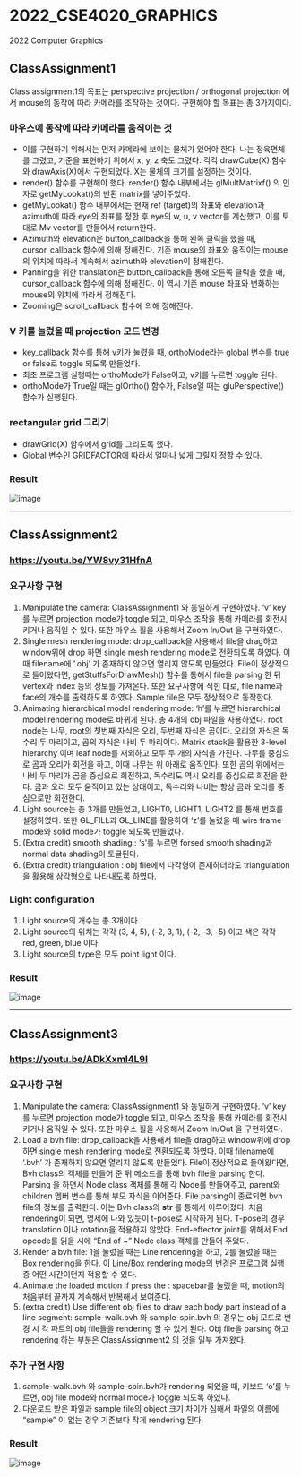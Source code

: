 # 2022_CSE4020_GRAPHICS
2022 Computer Graphics

## ClassAssignment1


 Class assignment1의 목표는 perspective projection / orthogonal projection 에서 mouse의 동작에 따라 카메라를 조작하는 것이다. 구현해야 할 목표는 총 3가지이다.

### 마우스에 동작에 따라 카메라를 움직이는 것


  - 이를 구현하기 위해서는 먼저 카메라에 보이는 물체가 있어야 한다. 나는 정육면체를 그렸고, 기준을 표현하기 위해서 x, y, z 축도 그렸다. 각각 drawCube(X) 함수와 drawAxis(X)에서 구현되었다. X는 물체의 크기를 설정하는 것이다.
  - render() 함수를 구현해야 했다. render() 함수 내부에서는 glMultMatrixf() 의 인자로 getMyLookat()의 반환 matrix를 넣어주었다.
  - getMyLookat() 함수 내부에서는 현재 ref (target)의 좌표와 elevation과 azimuth에 따라 eye의 좌표를 정한 후 eye의 w, u, v vector를 계산했고, 이를 토대로 Mv vector를 만들어서 return한다.
  - Azimuth와 elevation은 button_callback을 통해 왼쪽 클릭을 했을 때, cursor_callback 함수에 의해 정해진다. 기존 mouse의 좌표와 움직이는 mouse의 위치에 따라서 계속해서 azimuth와 elevation이 정해진다.
  - Panning을 위한 translation은 button_callback을 통해 오른쪽 클릭을 했을 때, cursor_callback 함수에 의해 정해진다. 이 역시 기존 mouse 좌표와 변화하는 mouse의 위치에 따라서 정해진다.
  - Zooming은 scroll_callback 함수에 의해 정해진다.
###	V 키를 눌렀을 때 projection 모드 변경
  - key_callback 함수를 통해 v키가 눌렸을 때, orthoMode라는 global 변수를 true or false로 toggle 되도록 만들었다.
  - 최초 프로그램 실행때는 orthoMode가 False이고, v키를 누르면 toggle 된다. 
  - orthoMode가 True일 때는 glOrtho() 함수가, False일 때는 gluPerspective() 함수가 실행된다.
### rectangular grid 그리기
  - drawGrid(X) 함수에서 grid를 그리도록 했다. 
  - Global 변수인 GRIDFACTOR에 따라서 얼마나 넓게 그릴지 정할 수 있다.

### Result

![image](https://user-images.githubusercontent.com/67817432/173562732-58668ce3-3d68-421b-bb8d-4345ef2a7823.png)


---

## ClassAssignment2

### https://youtu.be/YW8vy31HfnA

### 요구사항 구현
  1. Manipulate the camera: ClassAssignment1 와 동일하게 구현하였다. ‘v’ key를 누르면 projection mode가 toggle 되고, 마우스 조작을 통해 카메라를 회전시키거나 움직일 수 있다. 또한 마우스 휠을 사용해서 Zoom In/Out 을 구현하였다.
  2. Single mesh rendering mode: drop_callback을 사용해서 file을 drag하고 window위에 drop 하면 single mesh rendering mode로 전환되도록 하였다. 이때 filename에 ‘.obj’ 가 존재하지 않으면 열리지 않도록 만들었다. File이 정상적으로 들어왔다면, getStuffsForDrawMesh() 함수를 통해서 file을 parsing 한 뒤 vertex와 index 등의 정보를 가져온다. 또한 요구사항에 적힌 대로, file name과 face의 개수를 출력하도록 하였다. Sample file은 모두 정상적으로 동작한다.
  3. Animating hierarchical model rendering mode: ‘h’를 누르면 hierarchical model rendering mode로 바뀌게 된다. 총 4개의 obj 파일을 사용하였다. root node는 나무, root의 첫번째 자식은 오리, 두번째 자식은 곰이다. 오리의 자식은 독수리 두 마리이고, 곰의 자식은 나비 두 마리이다. Matrix stack을 활용한 3-level hierarchy 이며 leaf node를 재외하고 모두 두 개의 자식을 가진다. 나무를 중심으로 곰과 오리가 회전을 하고, 이때 나무는 위 아래로 움직인다. 또한 곰의 위에서는 나비 두 마리가 곰을 중심으로 회전하고, 독수리도 역시 오리를 중심으로 회전을 한다. 곰과 오리 모두 움직이고 있는 상태이고, 독수리와 나비는 항상 곰과 오리를 중심으로만 회전한다.
  4. Light source는 총 3개를 만들었고, LIGHT0, LIGHT1, LIGHT2 를 통해 번호를 설정하였다. 또한 GL_FILL과 GL_LINE를 활용하여 ‘z’를 눌렀을 때 wire frame mode와 solid mode가 toggle 되도록 만들었다.
  5. (Extra credit) smooth shading : ‘s’를 누르면 forsed smooth shading과 normal data shading이 토글된다.
  6. (Extra credit) triangulation : obj file에서 다각형이 존재하더라도 triangulation을 활용해 삼각형으로 나타내도록 하였다.
  
### Light configuration
  1. Light source의 개수는 총 3개이다.
  2. Light source의 위치는 각각 (3, 4, 5), (-2, 3, 1), (-2, -3, -5) 이고 색은 각각 red, green, blue 이다.
  3. Light source의 type은 모두 point light 이다.

### Result

   ![image](https://user-images.githubusercontent.com/67817432/173563338-52b1dca8-d611-4de8-968a-4d08fa9a4708.png)

---

## ClassAssignment3

### https://youtu.be/ADkXxml4L9I


### 요구사항 구현
  1. Manipulate the camera: ClassAssignment1 와 동일하게 구현하였다. ‘v’ key를 누르면 projection mode가 toggle 되고, 마우스 조작을 통해 카메라를 회전시키거나 움직일 수 있다. 또한 마우스 휠을 사용해서 Zoom In/Out 을 구현하였다.
  2. Load a bvh file: drop_callback을 사용해서 file을 drag하고 window위에 drop 하면 single mesh rendering mode로 전환되도록 하였다. 이때 filename에 ‘.bvh’ 가 존재하지 않으면 열리지 않도록 만들었다. File이 정상적으로 들어왔다면, Bvh class의 객체를 만들어 준 뒤 메소드를 통해 bvh file을 parsing 한다. Parsing 을 하면서 Node class 객체를 통해 각 Node를 만들어주고, parent와 children 멤버 변수를 통해 부모 자식을 이어준다. File parsing이 종료되면 bvh file의 정보를 출력한다. 이는 Bvh class의 __str__ 를 통해서 이루어졌다. 처음 rendering이 되면, 명세에 나와 있듯이 t-pose로 시작하게 된다. T-pose의 경우 translation 이나 rotation을 적용하지 않았다. End-effector joint를 위해서 End opcode를 읽을 시에 “End of ~” Node class 객체를 만들어 주었다.
  3. Render a bvh file: 1을 눌렀을 때는 Line rendering을 하고, 2를 눌렀을 때는 Box rendering을 한다. 이 Line/Box rendering mode의 변경은 프로그램 실행 중 어떤 시간이던지 적용할 수 있다.
  4. Animate the loaded motion if press the <spacebar>: spacebar를 눌렀을 때, motion의 처음부터 끝까지 계속해서 반복해서 보여준다.
  5. (extra credit) Use different obj files to draw each body part instead of a line segment: sample-walk.bvh 와 sample-spin.bvh 의 경우는 obj 모드로 변경 시 각 파트의 obj file들을 rendering 할 수 있게 된다. Obj file을 parsing 하고 rendering 하는 부분은 ClassAssignment2 의 것을 일부 가져왔다.

###	추가 구현 사항
  1. sample-walk.bvh 와 sample-spin.bvh가 rendering 되었을 때, 키보드 ‘o’를 누르면, obj file mode와 normal mode가 toggle 되도록 하였다.
  2. 다운로드 받은 파일과 sample file의 object 크기 차이가 심해서 파일의 이름에 “sample” 이 없는 경우 기존보다 작게 rendering 된다.

### Result
   ![image](https://user-images.githubusercontent.com/67817432/173563791-f3398baa-33b3-4231-bad9-660c27ffa4ef.png)

